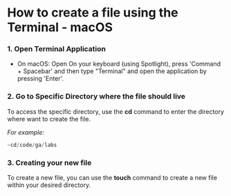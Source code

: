 # How to create a file using the Terminal - macOS

### 1. Open Terminal Application

- On macOS: Open On your keyboard (using Spotlight), press 'Command + Spacebar' and then type "Terminal" and open the application by pressing 'Enter'.

### 2. Go to Specific Directory where the file should live 
To access the specific directory, use the **cd** command to enter the directory where want to create the file.

_For example:_

```javascript
~cd/code/ga/labs
```

### 3. Creating your new file
To create a new file, you can use the **touch** command to create a new file within your desired directory.